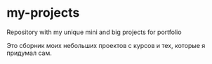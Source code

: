 # my-projects
Repository with my unique mini and big projects for portfolio

Это сборник моих небольших проектов с курсов и тех, которые я придумал сам.
